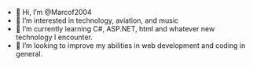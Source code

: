 - 👋 Hi, I’m @Marcof2004
- 👀 I’m interested in technology, aviation, and music
- 🌱 I’m currently learning C#, ASP.NET, html and whatever new technology I encounter.
- 💞️ I’m looking to improve my abilities in web development and coding in general.

<!---
Marcof2004/Marcof2004 is a ✨ special ✨ repository because its `README.md` (this file) appears on your GitHub profile.
You can click the Preview link to take a look at your changes.
--->

